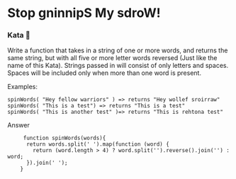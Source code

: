 # Stop gninnipS My sdroW!

### Kata 🥋

Write a function that takes in a string of one or more words, and returns the same string, but with all five or more letter words reversed (Just like the name of this Kata). Strings passed in will consist of only letters and spaces. Spaces will be included only when more than one word is present.

Examples:

    spinWords( "Hey fellow warriors" ) => returns "Hey wollef sroirraw" 
    spinWords( "This is a test") => returns "This is a test" 
    spinWords( "This is another test" )=> returns "This is rehtona test"

Answer

         function spinWords(words){
          return words.split(' ').map(function (word) {
            return (word.length > 4) ? word.split('').reverse().join('') : word;
          }).join(' ');
        }
